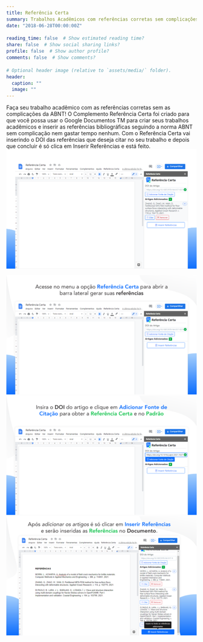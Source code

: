 ```yaml
---
title: Referência Certa
summary: Trabalhos Acadêmicos com referências corretas sem complicações da ABNT.
date: "2018-06-28T00:00:00Z"

reading_time: false  # Show estimated reading time?
share: false  # Show social sharing links?
profile: false  # Show author profile?
comments: false  # Show comments?

# Optional header image (relative to `assets/media/` folder).
header:
  caption: ""
  image: ""
---
```


Faça seu trabalho acadêmico com as referências corretas sem as complicações da ABNT! O Complemento Referência Certa foi criado para que você possa usar o Google Documentos TM para criar seus trabalhos acadêmicos e inserir as referências bibliográficas seguindo a norma ABNT sem complicação nem gastar tempo nenhum. Com o Referência Certa vai inserindo o DOI das referências que deseja citar no seu trabalho e depois que concluir é só clica em Inserir Referências e está feito.
![Tela de Apresentação do Complemento Referência Certa](assets/media/screenteste.png "Referência Certa adicionado ao documento com barra lateral contendo uma referência inserida.")

![Passo1](assets/media/rc-screen-1.png "Acesse no menu a opção Referência Certa para abrir a barra laterial e gerar suas referências.")
![Passo2](assets/media/rc-screen-2.png "Insira o DOI do artigo e cllique em Adicionar Fonte de Citação para obter a Referência Certa e no Padrão.")
![Passo3](assets/media/rc-screen-3.png "Após adicionar os artigos é só clicar em Inserir Referências e serão inseridas as Referências no Documento.")
